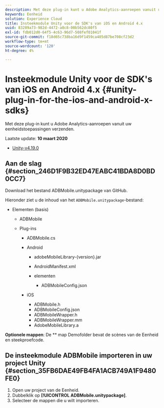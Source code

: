 ```yaml
---
description: Met deze plug-in kunt u Adobe Analytics-aanroepen vanuit uw eenheidstoepassingen verzenden.
keywords: Eenheid
solution: Experience Cloud
title: Insteekmodule Unity voor de SDK's van iOS en Android 4.x
uuid: 83289a73-982d-4472-a8c8-00b562dc80f5
exl-id: fdb012d0-64f5-4c63-96d7-508fef01041f
source-git-commit: f18d65c738ba16d9f1459ca485d87be708cf23d2
workflow-type: tm+mt
source-wordcount: '120'
ht-degree: 4%

---
```


# Insteekmodule Unity voor de SDK&#39;s van iOS en Android 4.x {#unity-plug-in-for-the-ios-and-android-x-sdks}

Met deze plug-in kunt u Adobe Analytics-aanroepen vanuit uw eenheidstoepassingen verzenden.

Laatste update: **10 maart 2020**
* [Unity-v4.19.0](https://github.com/Adobe-Marketing-Cloud/mobile-services/releases/tag/v4.19.0-Unity)

## Aan de slag {#section_246D1F9B32ED47EABC41BDA8D0BD0CC7}

Download het bestand ADBMobile.unitypackage van GitHub.

Hieronder ziet u de inhoud van het `ADBMobile.unitypackage`-bestand:

* Elementen (basis)

   * ADBMobile

   * Plug-ins

      * ADBMobile.cs
      * Android

         * adobeMobileLibrary-{version}.jar
         * AndroidManifest.xml
         * elementen

            * ADBMobileConfig.json
      * iOS

         * ADBMobile.h
         * ADBMobileConfig.json
         * ADBMobileWrapper.h
         * ADBMobileWrapper.mm
         * AdobeMobileLibrary.a


**Optionele mappen**: De  ** map Demofolder bevat de scènes van de Eenheid en steekproefcode.

## De insteekmodule ADBMobile importeren in uw project Unity {#section_35FB6DAE49FB4FA1ACB749A1F9480FE0}

1. Open uw project van de Eenheid.
1. Dubbelklik op **[!UICONTROL ADBMobile.unitypackage]**.
1. Selecteer de mappen die u wilt importeren.
